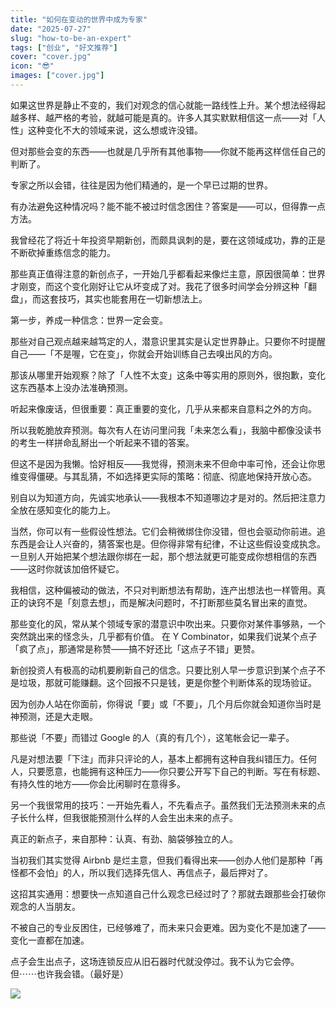 ```yaml
---
title: "如何在变动的世界中成为专家"
date: "2025-07-27"
slug: "how-to-be-an-expert"
tags: ["创业", "好文推荐"]
cover: "cover.jpg"
icon: "😎"
images: ["cover.jpg"]
---
```

如果这世界是静止不变的，我们对观念的信心就能一路线性上升。某个想法经得起越多样、越严格的考验，就越可能是真的。许多人其实默默相信这一点——对「人性」这种变化不大的领域来说，这么想或许没错。



但对那些会变的东西——也就是几乎所有其他事物——你就不能再这样信任自己的判断了。



专家之所以会错，往往是因为他们精通的，是一个早已过期的世界。



有办法避免这种情况吗？能不能不被过时信念困住？答案是——可以，但得靠一点方法。



我曾经花了将近十年投资早期新创，而颇具讽刺的是，要在这领域成功，靠的正是不断砍掉重练信念的能力。



那些真正值得注意的新创点子，一开始几乎都看起来像烂主意，原因很简单：世界才刚变，而这个变化刚好让它从坏变成了对。我花了很多时间学会分辨这种「翻盘」，而这套技巧，其实也能套用在一切新想法上。



第一步，养成一种信念：世界一定会变。



那些对自己观点越来越笃定的人，潜意识里其实是认定世界静止。只要你不时提醒自己——「不是喔，它在变」，你就会开始训练自己去嗅出风的方向。



那该从哪里开始观察？除了「人性不太变」这条中等实用的原则外，很抱歉，变化这东西基本上没办法准确预测。



听起来像废话，但很重要：真正重要的变化，几乎从来都来自意料之外的方向。



所以我乾脆放弃预测。每次有人在访问里问我「未来怎么看」，我脑中都像没读书的考生一样拼命乱掰出一个听起来不错的答案。



但这不是因为我懒。恰好相反——我觉得，预测未来不但命中率可怜，还会让你思维变得僵硬。与其乱猜，不如选择更实际的策略：彻底、彻底地保持开放心态。



别自以为知道方向，先诚实地承认——我根本不知道哪边才是对的。然后把注意力全放在感知变化的能力上。



当然，你可以有一些假设性想法。它们会稍微绑住你没错，但也会驱动你前进。追东西是会让人兴奋的，猜答案也是。但你得非常有纪律，不让这些假设变成执念。
一旦别人开始把某个想法跟你绑在一起，那个想法就更可能变成你想相信的东西——这时你就该加倍怀疑它。



我相信，这种偏被动的做法，不只对判断想法有帮助，连产出想法也一样管用。真正的诀窍不是「刻意去想」，而是解决问题时，不打断那些莫名冒出来的直觉。



那些变化的风，常从某个领域专家的潜意识中吹出来。只要你对某件事够熟，一个突然跳出来的怪念头，几乎都有价值。
在 Y Combinator，如果我们说某个点子「疯了点」，那通常是称赞——搞不好还比「这点子不错」更赞。



新创投资人有极高的动机要刷新自己的信念。只要比别人早一步意识到某个点子不是垃圾，那就可能赚翻。这个回报不只是钱，更是你整个判断体系的现场验证。



因为创办人站在你面前，你得说「要」或「不要」，几个月后你就会知道你当时是神预测，还是大走眼。



那些说「不要」而错过 Google 的人（真的有几个），这笔帐会记一辈子。



凡是对想法要「下注」而非只评论的人，基本上都拥有这种自我纠错压力。任何人，只要愿意，也能拥有这种压力——你只要公开写下自己的判断。写在有标题、有持久性的地方——你会比闲聊时在意得多。



另一个我很常用的技巧：一开始先看人，不先看点子。虽然我们无法预测未来的点子长什么样，但我很能预测什么样的人会生出未来的点子。



真正的新点子，来自那种：认真、有劲、脑袋够独立的人。



当初我们其实觉得 Airbnb 是烂主意，但我们看得出来——创办人他们是那种「再怪都不会怕」的人，所以我们选择先信人、再信点子，最后押对了。



这招其实通用：想要快一点知道自己什么观念已经过时了？那就去跟那些会打破你观念的人当朋友。



不被自己的专业反困住，已经够难了，而未来只会更难。因为变化不是加速了——变化一直都在加速。



点子会生出点子，这场连锁反应从旧石器时代就没停过。我不认为它会停。
但⋯⋯也许我会错。（最好是）




![](https://prod-files-secure.s3.us-west-2.amazonaws.com/112d0858-5090-4d34-a606-b75eb8d65fd2/46476355-9cf3-4e99-9b7a-3531bc426380/1000202064.png?X-Amz-Algorithm=AWS4-HMAC-SHA256&X-Amz-Content-Sha256=UNSIGNED-PAYLOAD&X-Amz-Credential=ASIAZI2LB466ZHZLLJQF%2F20250927%2Fus-west-2%2Fs3%2Faws4_request&X-Amz-Date=20250927T224313Z&X-Amz-Expires=3600&X-Amz-Security-Token=IQoJb3JpZ2luX2VjECYaCXVzLXdlc3QtMiJHMEUCIQCQukkTyBoUYDCgFASMWelq186Bz1%2B5xYV7z8PsCXDD%2FwIgU2DWkKMHdsVSU1GVv1PxrD4BLaNRTrcatIGvgid1w0oqiAQIrv%2F%2F%2F%2F%2F%2F%2F%2F%2F%2FARAAGgw2Mzc0MjMxODM4MDUiDLAIrdt50eXDBPcW%2BCrcA%2B5AYb79hPfIan3vyDfND9wB%2BOmb3ZLp4uzIgGc2YpL3XyPlINJS614C62CsCf%2FQBuArJgbOQHUfg%2FlHfimDGPHjUOdL0WXdTFnqwBXUGLYqoTmi2IYU9zwpUAh6%2Faqa75b61ZOU2sYtrYCPS2XVb6KDL8rNH2bjtOVSRanZj9eGJk2eQsUssXvG7ef2OU5Cr6EmDDztqtOklPwn9wbNzXb%2Fym%2FQidI5OwaVn7O9SFIt3yW%2BpCrRNKup8VgvYjcoiRqd4j3esXo03a%2FJDRsqK8L3IgQ32JmLpEM8%2F6Sb2T6PTzZ8gquMzo71dwhSipbzkmltAEgso1pqZ4H4s%2BVP3Nk9QYPCZAgwdde5m3i3GMwk38bj3rWAvT7cF2Vcac1q9CbzrTJPytT11FY%2FCNy4HrfJ5EE9zXO4bg7vvjOAsnTRT3D3UMCAtDNmlsY42NcjZ67TkIYxWttXc9i18l1GcnSt4KSi7jrUgCPupztX4i%2BAxRtbbLaLc5FPUmIa2gesn35UCz8ptNO3ylXE6g0HTegGTcGuA6oc4NfSFT7Qs1Xfrq1FItSXsnt4lphzVzdnyw2Bsb8qrUr1upC%2FLPAlWlxYHMmjwODsH1RO%2ByU9RLJJ1V%2FpxM%2FYsRoWcce3MPyp4cYGOqUByaUnIOXK6xLfWJq4qNrjlmxF92KER395RHzuWw%2Fw4ucqdZSKsE0Y2nWX%2Fi7y5aj7t2PQOQYkzu9t%2BFFFfkq4yoFk1zkXrtwcguTd44xX7mjD%2Baq%2BkVbhpTsJdkqlRh6K%2BoHc%2FYKhY2Qorwnd7pA6cZQwFMCUdxHmoUiXOOi9BzFpuvNLxynun1ezCALgwLFwa6DoBuAepnPaF8WVsNc4LcqQ2JI7&X-Amz-Signature=f9e1d311501d4c424bd9196f3d4732993c5a067f91324d3590deaec6272dd4ee&X-Amz-SignedHeaders=host&x-amz-checksum-mode=ENABLED&x-id=GetObject)

